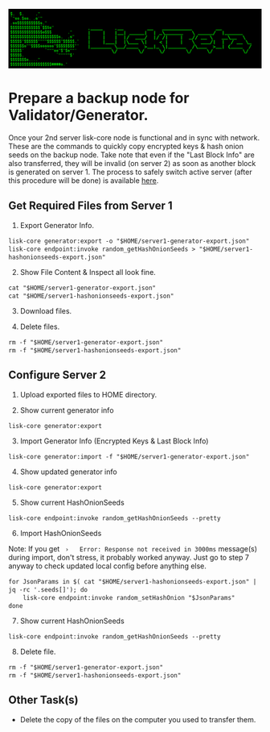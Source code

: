 ![##Header##](../PNG/Header.png)

# Prepare a backup node for Validator/Generator.

Once your 2nd server lisk-core node is functional and in sync with network.
These are the commands to quickly copy encrypted keys & hash onion seeds on the backup node.
Take note that even if the "Last Block Info" are also transferred, they will be invalid (on server 2) as soon as another block is generated on server 1.
The process to safely switch active server (after this procedure will be done) is available [here]().

## Get Required Files from **Server 1**

1. Export Generator Info.
```shell
lisk-core generator:export -o "$HOME/server1-generator-export.json"
lisk-core endpoint:invoke random_getHashOnionSeeds > "$HOME/server1-hashonionseeds-export.json"
```

2. Show File Content & Inspect all look fine.
```shell
cat "$HOME/server1-generator-export.json"
cat "$HOME/server1-hashonionseeds-export.json"
```

3. Download files.

4. Delete files.
```shell
rm -f "$HOME/server1-generator-export.json"
rm -f "$HOME/server1-hashonionseeds-export.json"
```

## Configure **Server 2**

1. Upload exported files to HOME directory.

2. Show current generator info
```shell
lisk-core generator:export
```

3. Import Generator Info (Encrypted Keys & Last Block Info)
```shell
lisk-core generator:import -f "$HOME/server1-generator-export.json"
```

4. Show updated generator info
```shell
lisk-core generator:export
```

5. Show current HashOnionSeeds
```shell
lisk-core endpoint:invoke random_getHashOnionSeeds --pretty
```

6. Import HashOnionSeeds

Note: If you get ` ›   Error: Response not received in 3000ms` message(s) during import, don't stress, it probably worked anyway. Just go to step 7 anyway to check updated local config before anything else.

```shell
for JsonParams in $( cat "$HOME/server1-hashonionseeds-export.json" | jq -rc '.seeds[]'); do
    lisk-core endpoint:invoke random_setHashOnion "$JsonParams"
done
```

7. Show current HashOnionSeeds
```shell
lisk-core endpoint:invoke random_getHashOnionSeeds --pretty
```

8. Delete file.
```shell
rm -f "$HOME/server1-generator-export.json"
rm -f "$HOME/server1-hashonionseeds-export.json"
```

## Other Task(s)

* Delete the copy of the files on the computer you used to transfer them.
